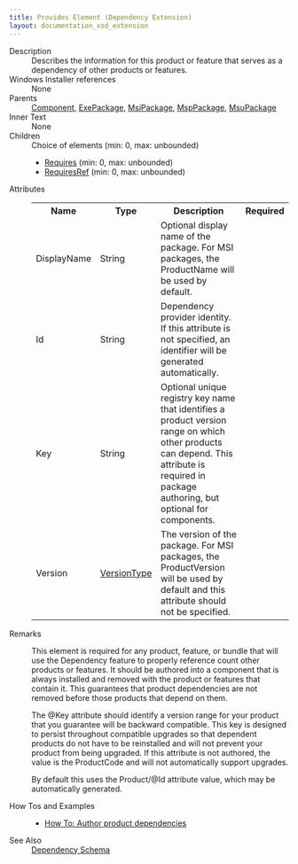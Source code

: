 ```yaml
---
title: Provides Element (Dependency Extension)
layout: documentation_xsd_extension
---
```

<dl>
  <dt>Description</dt>
  <dd>                 Describes the information for this product or feature that serves as a dependency of other products or features.             </dd>
  <dt>Windows Installer references</dt>
  <dd>None</dd>
  <dt>Parents</dt>
  <dd>
    <a href="../component/">Component</a>, <a href="../exepackage/">ExePackage</a>, <a href="../msipackage/">MsiPackage</a>, <a href="../msppackage/">MspPackage</a>, <a href="../msupackage/">MsuPackage</a></dd>
  <dt>Inner Text</dt>
  <dd>None</dd>
  <dt>Children</dt>
  <dd>Choice of elements (min: 0, max: unbounded)<ul><li><a href="../dependency/requires" class="extension">Requires</a> (min: 0, max: unbounded)</li><li><a href="../dependency/requiresref" class="extension">RequiresRef</a> (min: 0, max: unbounded)</li></ul></dd>
  <dt>Attributes</dt>
  <dd>
    <table cellspacing="0" cellpadding="0" class="schema">
      <tr>
        <th width="15%">Name</th>
        <th width="15%">Type</th>
        <th width="65%">Description</th>
        <th width="15%">Required</th>
      </tr>
      <tr>
        <td>DisplayName</td>
        <td>String</td>
        <td>                         Optional display name of the package. For MSI packages, the ProductName will be used by default.                     </td>
        <td>&nbsp;</td>
      </tr>
      <tr>
        <td>Id</td>
        <td>String</td>
        <td>                         Dependency provider identity. If this attribute is not specified, an identifier will be generated automatically.                     </td>
        <td>&nbsp;</td>
      </tr>
      <tr>
        <td>Key</td>
        <td>String</td>
        <td>                         Optional unique registry key name that identifies a product version range on which other products can depend.                         This attribute is required in package authoring, but optional for components.                     </td>
        <td>&nbsp;</td>
      </tr>
      <tr>
        <td>Version</td>
        <td><a href="../dependency/simple_type_versiontype">VersionType</a></td>
        <td>                         The version of the package. For MSI packages, the ProductVersion will be used by default                         and this attribute should not be specified.                     </td>
        <td>&nbsp;</td>
      </tr>
    </table>
  </dd>
  <dt>Remarks</dt>
  <dd><p>                         This element is required for any product, feature, or bundle that will use the Dependency feature to properly reference count                         other products or features. It should be authored into a component that is always installed and removed with the                         product or features that contain it. This guarantees that product dependencies are not removed before those products that                         depend on them.                     </p><p>                         The @Key attribute should identify a version range for your product that you guarantee will be backward compatible.                         This key is designed to persist throughout compatible upgrades so that dependent products do not have to be reinstalled                         and will not prevent your product from being upgraded. If this attribute is not authored, the value is the ProductCode                         and will not automatically support upgrades.                     </p><p>                         By default this uses the Product/@Id attribute value, which may be automatically generated.                     </p></dd>
  <dt>How Tos and Examples</dt>
  <dd>
    <ul>
      <li>
        <a href="../../howtos/author_product_dependencies">How To: Author product dependencies</a>
      </li>
    </ul>
  </dd>
  <dt>See Also</dt>
  <dd>
    <a href="../dependency">Dependency Schema</a>
  </dd>
</dl>
